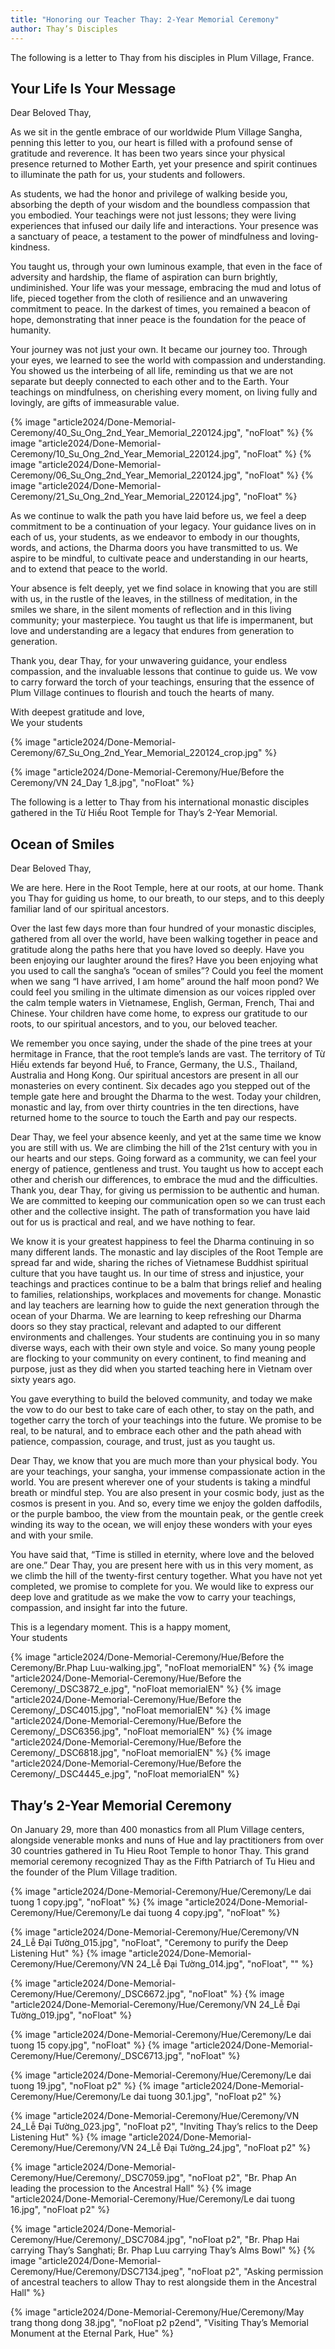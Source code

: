 ```yaml
---
title: "Honoring our Teacher Thay: 2-Year Memorial Ceremony"
author: Thay’s Disciples
---
```


<p class="editors-preface">The following is a letter to Thay from his disciples in Plum Village, France.</p>

## Your Life Is Your Message

Dear Beloved Thay,

As we sit in the gentle embrace of our worldwide Plum Village Sangha, penning this letter to you, our heart is filled with a profound sense of gratitude and reverence. It has been two years since your physical presence returned to Mother Earth, yet your presence and spirit continues to illuminate the path for us, your students and followers.

As students, we had the honor and privilege of walking beside you, absorbing the depth of your wisdom and the boundless compassion that you embodied. Your teachings were not just lessons; they were living experiences that infused our daily life and interactions. Your presence was a sanctuary of peace, a testament to the power of mindfulness and loving-kindness.

You taught us, through your own luminous example, that even in the face of adversity and hardship, the flame of aspiration can burn brightly, undiminished. Your life was your message, embracing the mud and lotus of life, pieced together from the cloth of resilience and an unwavering commitment to peace. In the darkest of times, you remained a beacon of hope, demonstrating that inner peace is the foundation for the peace of humanity.

Your journey was not just your own. It became our journey too. Through your eyes, we learned to see the world with compassion and understanding. You showed us the interbeing of all life, reminding us that we are not separate but deeply connected to each other and to the Earth. Your teachings on mindfulness, on cherishing every moment, on living fully and lovingly, are gifts of immeasurable value.

{% image "article2024/Done-Memorial-Ceremony/40_Su_Ong_2nd_Year_Memorial_220124.jpg", "noFloat" %}
{% image "article2024/Done-Memorial-Ceremony/10_Su_Ong_2nd_Year_Memorial_220124.jpg", "noFloat" %}
{% image "article2024/Done-Memorial-Ceremony/06_Su_Ong_2nd_Year_Memorial_220124.jpg", "noFloat" %}
{% image "article2024/Done-Memorial-Ceremony/21_Su_Ong_2nd_Year_Memorial_220124.jpg", "noFloat" %}

<!-- <div class="removeTopMarginInFollowingElem removeIndentInFollowingElem" style="height: 26mm; column-span: all;"></div> -->

As we continue to walk the path you have laid before us, we feel a deep commitment to be a continuation of your legacy. Your guidance lives on in each of us, your students, as we endeavor to embody in our thoughts, words, and actions, the Dharma doors you have transmitted to us. We aspire to be mindful, to cultivate peace and understanding in our hearts, and to extend that peace to the world.

Your absence is felt deeply, yet we find solace in knowing that you are still with us, in the rustle of the leaves, in the stillness of meditation, in the smiles we share, in the silent moments of reflection and in this living community; your masterpiece. You taught us that life is impermanent, but love and understanding are a legacy that endures from generation to generation.

Thank you, dear Thay, for your unwavering guidance, your endless compassion, and the invaluable lessons that continue to guide us. We vow to carry forward the torch of your teachings, ensuring that the essence of Plum Village continues to flourish and touch the hearts of many.

<p class="signoff">
<span class="signoff-lvl-1">With deepest gratitude and love,</span><br/>
<span class="signoff-lvl-2">We your students</span>
</p>


{% image "article2024/Done-Memorial-Ceremony/67_Su_Ong_2nd_Year_Memorial_220124_crop.jpg" %}

<div class="page-break"></div>

<!-- "Ocean of Smiles" -->
{% image "article2024/Done-Memorial-Ceremony/Hue/Before the Ceremony/VN 24_Day 1_8.jpg", "noFloat" %}

<!-- <div class="removeTopMarginInFollowingElem removeIndentInFollowingElem" style="height: 6mm; column-span: all;"></div> -->

<p class="editors-preface">The following is a letter to Thay from his international monastic disciples gathered in the Từ Hiếu Root Temple for Thay’s 2-Year Memorial.</p>

## Ocean of Smiles

Dear Beloved Thay,

We are here. Here in the Root Temple, here at our roots, at our home. Thank you Thay for guiding us home, to our breath, to our steps, and to this deeply familiar land of our spiritual ancestors. 

Over the last few days more than four hundred of your monastic disciples, gathered from all over the world, have been walking together in peace and gratitude along the paths here that you have loved so deeply. Have you been enjoying our laughter around the fires? Have you been enjoying what you used to call the sangha’s “ocean of smiles”? Could you feel the moment when we sang “I have arrived, I am home” around the half moon pond? We could feel you smiling in the ultimate dimension as our voices rippled over the calm temple waters in Vietnamese, English, German, French, Thai and Chinese. Your children have come home, to express our gratitude to our roots, to our spiritual ancestors, and to you, our beloved teacher.

We remember you once saying, under the shade of the pine trees at your hermitage in France, that the root temple’s lands are vast. The territory of Từ Hiếu extends far beyond Huế, to France, Germany, the U.S., Thailand, Australia and Hong Kong. Our spiritual ancestors are present in all our monasteries on every continent. Six decades ago you stepped out of the temple gate here and brought the Dharma to the west. Today your children, monastic and lay, from over thirty countries in the ten directions, have returned home to the source to touch the Earth and pay our respects. 

Dear Thay, we feel your absence keenly, and yet at the same time we know you are still with us. We are climbing the hill of the 21st century with you in our hearts and our steps. Going forward as a community, we can feel your energy of patience, gentleness and trust. You taught us how to accept each other and cherish our differences, to embrace the mud and the difficulties. Thank you, dear Thay, for giving us permission to be authentic and human. We are committed to keeping our communication open so we can trust each other and the collective insight. The path of transformation you have laid out for us is practical and real, and we have nothing to fear. 

We know it is your greatest happiness to feel the Dharma continuing in so many different lands. The monastic and lay disciples of the Root Temple are spread far and wide, sharing the riches of Vietnamese Buddhist spiritual culture that you have taught us. In our time of stress and injustice, your teachings and practices continue to be a balm that brings relief and healing to families, relationships, workplaces and movements for change. Monastic and lay teachers are learning how to guide the next generation through the ocean of your Dharma. We are learning to keep refreshing our Dharma doors so they stay practical, relevant and adapted to our different environments and challenges. Your students are continuing you in so many diverse ways, each with their own style and voice. So many young people are flocking to your community on every continent, to find meaning and purpose, just as they did when you started teaching here in Vietnam over sixty years ago.

You gave everything to build the beloved community, and today we make the vow to do our best to take care of each other, to stay on the path, and together carry the torch of your teachings into the future. We promise to be real, to be natural, and to embrace each other and the path ahead with patience, compassion, courage, and trust, just as you taught us.

Dear Thay, we know that you are much more than your physical body. You are your teachings, your sangha, your immense compassionate action in the world. You are present wherever one of your students is taking a mindful breath or mindful step. You are also present in your cosmic body, just as the cosmos is present in you. And so, every time we enjoy the golden daffodils, or the purple bamboo, the view from the mountain peak, or the gentle creek winding its way to the ocean, we will enjoy these wonders with your eyes and with your smile. 

You have said that, “Time is stilled in eternity, where love and the beloved are one.” Dear Thay, you are present here with us in this very moment, as we climb the hill of the twenty-first century together. What you have not yet completed, we promise to complete for you. We would like to express our deep love and gratitude as we make the vow to carry your teachings, compassion, and insight far into the future.

<p class="signoff">
<span class="signoff-lvl-1">This is a legendary moment. This is a happy moment,</span><br/>
<span class="signoff-lvl-2">Your students</span>
</p>

{% image "article2024/Done-Memorial-Ceremony/Hue/Before the Ceremony/Br.Phap Luu-walking.jpg", "noFloat memorialEN" %}
{% image "article2024/Done-Memorial-Ceremony/Hue/Before the Ceremony/_DSC3872_e.jpg", "noFloat memorialEN" %}
{% image "article2024/Done-Memorial-Ceremony/Hue/Before the Ceremony/_DSC4015.jpg", "noFloat memorialEN" %}
{% image "article2024/Done-Memorial-Ceremony/Hue/Before the Ceremony/_DSC6356.jpg", "noFloat memorialEN" %}
{% image "article2024/Done-Memorial-Ceremony/Hue/Before the Ceremony/_DSC6818.jpg", "noFloat memorialEN" %}
{% image "article2024/Done-Memorial-Ceremony/Hue/Before the Ceremony/_DSC4445_e.jpg", "noFloat memorialEN" %}


<!-- <div class="page-break"></div> -->

## Thay’s 2-Year Memorial Ceremony

<p style="column-span: all; margin-top: 8pt;">On January 29, more than 400 monastics from all Plum Village centers, alongside venerable monks and nuns of Hue and lay practitioners from over 30 countries gathered in Tu Hieu Root Temple to honor Thay. This grand memorial ceremony recognized Thay as the Fifth Patriarch of Tu Hieu and the founder of the Plum Village tradition.<span class="last-article-element"></span></p>


<!-- <div class="removeTopMarginInFollowingElem"></div> 
-->

<!-- I changed the flow here. It goes left to right, then down, not in columns. -->
<div class="hueMemorialEN">

{% image "article2024/Done-Memorial-Ceremony/Hue/Ceremony/Le dai tuong 1 copy.jpg", "noFloat" %}
{% image "article2024/Done-Memorial-Ceremony/Hue/Ceremony/Le dai tuong 4 copy.jpg", "noFloat" %}

{% image "article2024/Done-Memorial-Ceremony/Hue/Ceremony/VN 24_Lễ Đại Tường_015.jpg", "noFloat", "Ceremony to purify the Deep Listening Hut" %}
{% image "article2024/Done-Memorial-Ceremony/Hue/Ceremony/VN 24_Lễ Đại Tường_014.jpg", "noFloat", "" %}

{% image "article2024/Done-Memorial-Ceremony/Hue/Ceremony/_DSC6672.jpg", "noFloat" %}
{% image "article2024/Done-Memorial-Ceremony/Hue/Ceremony/VN 24_Lễ Đại Tường_019.jpg", "noFloat" %}

{% image "article2024/Done-Memorial-Ceremony/Hue/Ceremony/Le dai tuong 15 copy.jpg", "noFloat" %}
{% image "article2024/Done-Memorial-Ceremony/Hue/Ceremony/_DSC6713.jpg", "noFloat" %}
<!-- {% image "article2024/Done-Memorial-Ceremony/Hue/Ceremony/VN 24_Lễ Đại Tường_021.jpg", "noFloat" %} -->
</div>

<div class="page-break"></div>

<div class="hueMemorialEN">
{% image "article2024/Done-Memorial-Ceremony/Hue/Ceremony/Le dai tuong 19.jpg", "noFloat p2" %}
{% image "article2024/Done-Memorial-Ceremony/Hue/Ceremony/Le dai tuong 30.1.jpg", "noFloat p2" %}

{% image "article2024/Done-Memorial-Ceremony/Hue/Ceremony/VN 24_Lễ Đại Tường_023.jpg", "noFloat p2", "Inviting Thay’s relics to the Deep Listening Hut" %}
{% image "article2024/Done-Memorial-Ceremony/Hue/Ceremony/VN 24_Lễ Đại Tường_24.jpg", "noFloat p2" %}

{% image "article2024/Done-Memorial-Ceremony/Hue/Ceremony/_DSC7059.jpg", "noFloat p2", "Br. Phap An leading the procession to the Ancestral Hall" %}
{% image "article2024/Done-Memorial-Ceremony/Hue/Ceremony/Le dai tuong 16.jpg", "noFloat p2" %}

{% image "article2024/Done-Memorial-Ceremony/Hue/Ceremony/_DSC7084.jpg", "noFloat p2", "Br. Phap Hai carrying Thay’s Sanghati; Br. Phap Luu carrying Thay’s Alms Bowl" %}
{% image "article2024/Done-Memorial-Ceremony/Hue/Ceremony/DSC7134.jpeg", "noFloat p2", "Asking permission of ancestral teachers to allow Thay to rest alongside them in the Ancestral Hall" %}


{% image "article2024/Done-Memorial-Ceremony/Hue/Ceremony/May trang thong dong 38.jpg", "noFloat p2 p2end", "Visiting Thay’s Memorial Monument at the Eternal Park, Hue" %}
</div>